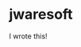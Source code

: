 # jwaresoft

I wrote this!

<!---
jwaresoft/jwaresoft is a ✨ special ✨ repository because its `README.md` (this file) appears on your GitHub profile.
You can click the Preview link to take a look at your changes.
--->
